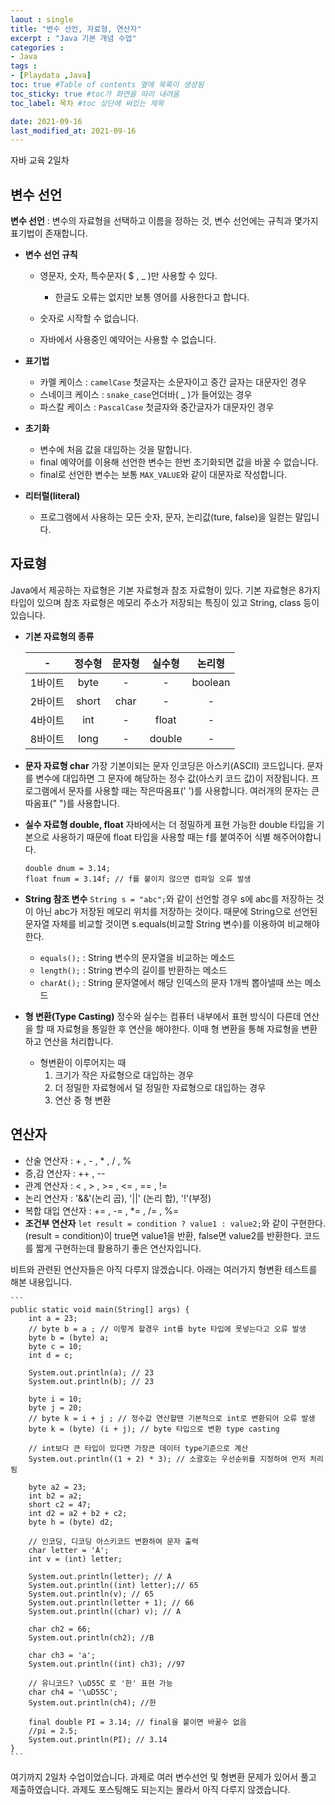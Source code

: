 ```yaml
---
laout : single
title: "변수 선언, 자료형, 연산자"
excerpt : "Java 기본 개념 수업"
categories :
- Java
tags :
- [Playdata ,Java]
toc: true #Table of contents 옆에 목록이 생성됨
toc_sticky: true #toc가 화면을 따라 내려옴
toc_label: 목차 #toc 상단에 써있는 제목

date: 2021-09-16
last_modified_at: 2021-09-16
---
```


자바 교육 2일차

## 변수 선언
<b>변수 선언</b> : 변수의 자료형을 선택하고 이름을 정하는 것, 변수 선언에는 규칙과 몇가지 표기법이 존재합니다.

- <b>변수 선언 규칙</b>
	- 영문자, 숫자, 특수문자( $ , _ )만 사용할 수 있다.
		- 한글도 오류는 없지만 보통 영어를 사용한다고 합니다.

	- 숫자로 시작할 수 없습니다.
	- 자바에서 사용중인 예약어는 사용할 수 없습니다.

- <b>표기법</b>
	- 카멜 케이스 : ```camelCase``` 첫글자는 소문자이고 중간 글자는 대문자인 경우
	- 스네이크 케이스 : ```snake_case```언더바( _ )가 들어있는 경우
	- 파스칼 케이스 : ```PascalCase``` 첫글자와 중간글자가 대문자인 경우

- <b>초기화</b>
	- 변수에 처음 값을 대입하는 것을 말합니다.
	- final 예약어를 이용해 선언한 변수는 한번 초기화되면 값을 바꿀 수 없습니다.
	- final로 선언한 변수는 보통 ```MAX_VALUE```와 같이 대문자로 작성합니다.

- <b>리터럴(literal)</b>
	- 프로그램에서 사용하는 모든 숫자, 문자, 논리값(ture, false)을 일컫는 말입니다.

## 자료형

Java에서 제공하는 자료형은 기본 자료형과 참조 자료형이 있다. 기본 자료형은 8가지 타입이 있으며 참조 자료형은 메모리 주소가 저장되는 특징이 있고 String, class 등이 있습니다.

- <b>기본 자료형의 종류</b>

	|-|정수형|문자형|실수형|논리형|
	|:---:|:---:|:---:|:---:|:---:|
	|1바이트|byte|-|-|boolean|
	|2바이트|short|char|-|-|
	|4바이트|int|-|float|-|
	|8바이트|long|-|double|-|

- <b>문자 자료형 char</b>
	가장 기본이되는 문자 인코딩은 아스키(ASCII) 코드입니다. 문자를 변수에 대입하면 그 문자에 해당하는 정수 값(아스키 코드 값)이 저장됩니다. 프로그램에서 문자를 사용할 때는 작은따옴표(' ')를 사용합니다. 여러개의 문자는 큰따옴표(" ")를 사용합니다.

- <b>실수 자료형 double, float</b>
	자바에서는 더 정밀하게 표현 가능한 double 타입을 기본으로 사용하기 때문에 float 타입을 사용할 때는 f를 붙여주어 식별 해주어야합니다.
	```
	double dnum = 3.14;
	float fnum = 3.14f; // f를 붙이지 않으면 컴파일 오류 발생
	```

- <b>String 참조 변수</b>
	```String s = "abc";```와 같이 선언할 경우 s에 abc를 저장하는 것이 아닌 abc가 저장된 메모리 위치를 저장하는 것이다. 때문에 String으로 선언된 문자열 자체를 비교할 것이면 s.equals(비교할 String 변수)를 이용하여 비교해야한다.
	- ```equals();``` : String 변수의 문자열을 비교하는 메소드
	- ```length();``` : String 변수의 길이를 반환하는 메소드
	- ```charAt();``` : String 문자열에서 해당 인덱스의 문자 1개씩 뽑아낼때 쓰는 메소드

- <b>형 변환(Type Casting)</b>
	정수와 실수는 컴퓨터 내부에서 표현 방식이 다른데 연산을 할 때 자료형을 통일한 후 연산을 해야한다. 이때 형 변환을 통해 자료형을 변환하고 연산을 처리합니다.
	- 형변환이 이루어지는 때
		1. 크기가 작은 자료형으로 대입하는 경우
		2. 더 정밀한 자료형에서 덜 정밀한 자료형으로 대입하는 경우
		3. 연산 중 형 변환

## 연산자
- 산술 연산자 : + , - , * , / , %
- 증,감 연산자 : ++ , --
- 관계 연산자 : < , > , >= , <= , == , !=
- 논리 연산자 : '&&'(논리 곱), '||' (논리 합), '!'(부정)
- 복합 대입 연산자 : += , -= , *= , /= , %=
- <b>조건부 연산자</b>
	```let result = condition ? value1 : value2;```와 같이 구현한다.
	(result = condition)이 true면 value1을 반환, false면 value2를 반환한다. 코드를 짧게 구현하는데 활용하기 좋은 연산자입니다.


비트와 관련된 연산자들은 아직 다루지 않겠습니다.
아래는 여러가지 형변환 테스트를 해본 내용입니다.

	```
	public static void main(String[] args) {
		int a = 23;
		// byte b = a ; // 이렇게 할경우 int를 byte 타입에 못넣는다고 오류 발생
		byte b = (byte) a;
		byte c = 10;
		int d = c;

		System.out.println(a); // 23
		System.out.println(b); // 23

		byte i = 10;
		byte j = 20;
		// byte k = i + j ; // 정수값 연산할땐 기본적으로 int로 변환되어 오류 발생
		byte k = (byte) (i + j); // byte 타입으로 변환 type casting

		// int보다 큰 타입이 있다면 가장큰 데이터 type기준으로 계산
		System.out.println((1 + 2) * 3); // 소괄호는 우선순위를 지정하여 먼저 처리됨

		byte a2 = 23;
		int b2 = a2;
		short c2 = 47;
		int d2 = a2 + b2 + c2;
		byte h = (byte) d2;

		// 인코딩, 디코딩 아스키코드 변환하여 문자 출력
		char letter = 'A';
		int v = (int) letter;

		System.out.println(letter); // A
		System.out.println((int) letter);// 65
		System.out.println(v); // 65
		System.out.println(letter + 1); // 66
		System.out.println((char) v); // A

		char ch2 = 66;
		System.out.println(ch2); //B

		char ch3 = 'a';
		System.out.println((int) ch3); //97

		// 유니코드? \uD55C 로 '한' 표현 가능
		char ch4 = '\uD55C';
		System.out.println(ch4); //한

		final double PI = 3.14; // final을 붙이면 바꿀수 없음
		//pi = 2.5;
		System.out.println(PI); // 3.14
	}
	```

여기까지 2일차 수업이었습니다. 과제로 여러 변수선언 및 형변환 문제가 있어서 풀고 제출하였습니다. 과제도 포스팅해도 되는지는 몰라서 아직 다루지 않겠습니다.
